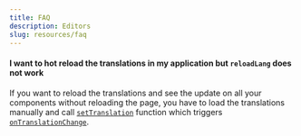 ```yaml
---
title: FAQ
description: Editors
slug: resources/faq
---
```



#### I want to hot reload the translations in my application but `reloadLang` does not work

If you want to reload the translations and see the update on all your components
without reloading the page, you have to load the translations manually and
call [`setTranslation`](/reference/translate-service-api#settranslation) function 
which triggers [`onTranslationChange`](/reference/translate-service-api#ontranslationchange-event-emitter).
